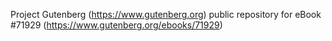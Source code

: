 Project Gutenberg (https://www.gutenberg.org) public repository
for eBook #71929 (https://www.gutenberg.org/ebooks/71929)
